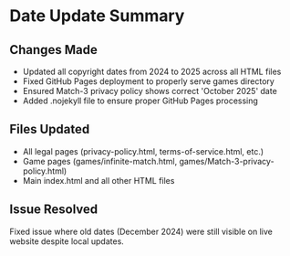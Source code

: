 # Date Update Summary

## Changes Made
- Updated all copyright dates from 2024 to 2025 across all HTML files
- Fixed GitHub Pages deployment to properly serve games directory
- Ensured Match-3 privacy policy shows correct 'October 2025' date
- Added .nojekyll file to ensure proper GitHub Pages processing

## Files Updated
- All legal pages (privacy-policy.html, terms-of-service.html, etc.)
- Game pages (games/infinite-match.html, games/Match-3-privacy-policy.html)
- Main index.html and all other HTML files

## Issue Resolved
Fixed issue where old dates (December 2024) were still visible on live website despite local updates.
